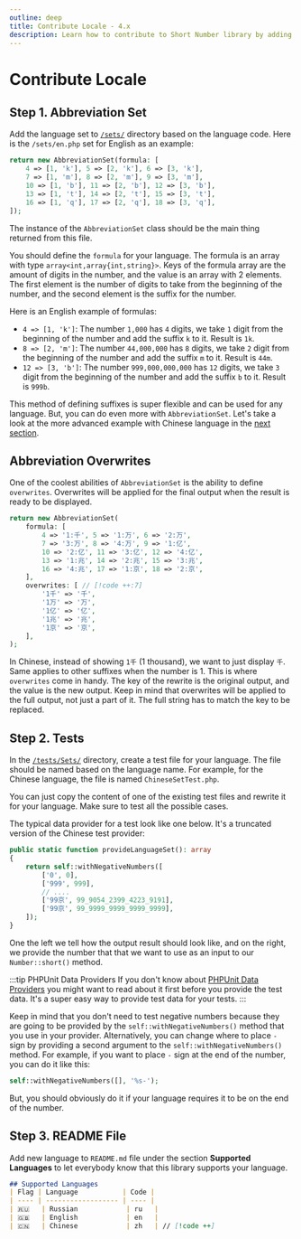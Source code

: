 ```yaml
---
outline: deep
title: Contribute Locale - 4.x
description: Learn how to contribute to Short Number library by adding a new locale
---
```


# Contribute Locale

## Step 1. Abbreviation Set
Add the language set to [`/sets/`](https://github.com/short-number/short-number/blob/main/sets) directory based on the language code. Here is the `/sets/en.php` set for English as an example:

```php
return new AbbreviationSet(formula: [
    4 => [1, 'k'], 5 => [2, 'k'], 6 => [3, 'k'],
    7 => [1, 'm'], 8 => [2, 'm'], 9 => [3, 'm'],
    10 => [1, 'b'], 11 => [2, 'b'], 12 => [3, 'b'],
    13 => [1, 't'], 14 => [2, 't'], 15 => [3, 't'],
    16 => [1, 'q'], 17 => [2, 'q'], 18 => [3, 'q'],
]);
```

The instance of the `AbbreviationSet` class should be the main thing returned from this file.

You should define the `formula` for your language. The formula is an array with type `array<int,array{int,string}>`. Keys of the formula array are the amount of digits in the number, and the value is an array with 2 elements. The first element is the number of digits to take from the beginning of the number, and the second element is the suffix for the number.

Here is an English example of formulas:
- `4 => [1, 'k']`: The number `1,000` has `4` digits, we take `1` digit from the beginning of the number and add the suffix `k` to it. Result is `1k`.
- `8 => [2, 'm']`: The number `44,000,000` has `8` digits, we take `2` digit from the beginning of the number and add the suffix `m` to it. Result is `44m`.
- `12 => [3, 'b']`: The number `999,000,000,000` has `12` digits, we take `3` digit from the beginning of the number and add the suffix `b` to it. Result is `999b`.

This method of defining suffixes is super flexible and can be used for any language. But, you can do even more with `AbbreviationSet`. Let's take a look at the more advanced example with Chinese language in the [next section](#abbreviation-overwrites).

## Abbreviation Overwrites
One of the coolest abilities of `AbbreviationSet` is the ability to define `overwrites`. Overwrites will be applied for the final output when the result is ready to be displayed.

```php
return new AbbreviationSet(
    formula: [
        4 => '1:千', 5 => '1:万', 6 => '2:万',
        7 => '3:万', 8 => '4:万', 9 => '1:亿',
        10 => '2:亿', 11 => '3:亿', 12 => '4:亿',
        13 => '1:兆', 14 => '2:兆', 15 => '3:兆',
        16 => '4:兆', 17 => '1:京', 18 => '2:京',
    ],
    overwrites: [ // [!code ++:7]
        '1千' => '千',
        '1万' => '万',
        '1亿' => '亿',
        '1兆' => '兆',
        '1京' => '京',
    ],
);
```

In Chinese, instead of showing `1千` (1 thousand), we want to just display `千`. Same applies to other suffixes when the number is 1. This is where `overwrites` come in handy. The key of the rewrite is the original output, and the value is the new output. Keep in mind that overwrites will be applied to the full output, not just a part of it. The full string has to match the key to be replaced.

## Step 2. Tests
In the [`/tests/Sets/`](https://github.com/short-number/short-number/tree/main/tests/Sets) directory, create a test file for your language. The file should be named based on the language name. For example, for the Chinese language, the file is named `ChineseSetTest.php`.

You can just copy the content of one of the existing test files and rewrite it for your language. Make sure to test all the possible cases.

The typical data provider for a test look like one below. It's a truncated version of the Chinese test provider:

```php
public static function provideLanguageSet(): array
{
    return self::withNegativeNumbers([
        ['0', 0],
        ['999', 999],
        // ....
        ['99京', 99_9054_2399_4223_9191],
        ['99京', 99_9999_9999_9999_9999],
    ]);
}
```

One the left we tell how the output result should look like, and on the right, we provide the number that that we want to use as an input to our `Number::short()` method.

:::tip PHPUnit Data Providers
If you don't know about [PHPUnit Data Providers](https://docs.phpunit.de/en/10.5/writing-tests-for-phpunit.html#data-providers) you might want to read about it first before you provide the test data. It's a super easy way to provide test data for your tests.
:::

Keep in mind that you don't need to test negative numbers because they are going to be provided by the `self::withNegativeNumbers()` method that you use in your provider. Alternatively, you can change where to place `-` sign by providing a second argument to the `self::withNegativeNumbers()` method. For example, if you want to place `-` sign at the end of the number, you can do it like this:

```php
self::withNegativeNumbers([], '%s-');
```

But, you should obviously do it if your language requires it to be on the end of the number.

## Step 3. README File
Add new language to `README.md` file under the section **Supported Languages** to let everybody know that this library supports your language.

```md
## Supported Languages
| Flag | Language           | Code |
| ---- | ------------------ | ---- |
| 🇷🇺   | Russian            | ru   |
| 🇬🇧   | English            | en   |
| 🇨🇳   | Chinese            | zh   | // [!code ++]
```